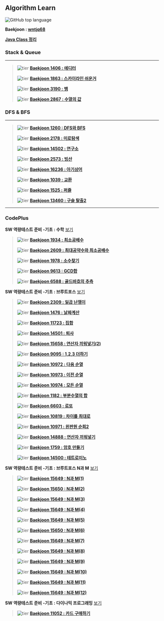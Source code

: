 ## Algorithm Learn

![GitHub top language](https://img.shields.io/github/languages/top/wntjq68/algorithm-learn?color=red&logo=Java)

**Baekjoon : [wntjq68](https://www.acmicpc.net/user/wntjq68)**

**[Java Class 정리](https://github.com/wntjq68/algorithm-learn/tree/master/Java%20Class)**



### Stack & Queue

---

>![tier](https://img.shields.io/badge/Tier-Silver3-silver) **[Baekjoon 1406 : 에디터](https://github.com/wntjq68/algorithm-learn/tree/master/Stack%20%26%20Queue/1406)**
>
>![tier](https://img.shields.io/badge/Tier-Silver1-silver) **[Baekjoon 1863 : 스카이라인 쉬운거](https://github.com/wntjq68/algorithm-learn/tree/master/Stack%20%26%20Queue/1863)**
>
>![tier](https://img.shields.io/badge/Tier-Gold5-gold) **[Baekjoon 3190 : 뱀](https://github.com/wntjq68/algorithm-learn/tree/master/Stack%20%26%20Queue/3190)** 
>
> ![tier](https://img.shields.io/badge/Tier-Platinum4-platinum) **[Baekjoon 2867 : 수열의 값](https://github.com/wntjq68/algorithm-learn/tree/master/Stack%20%26%20Queue/2867)**



### DFS & BFS

---

>![tier](https://img.shields.io/badge/Tier-Silver2-silver) **[Baekjoon 1260 : DFS와 BFS](https://github.com/wntjq68/algorithm-learn/tree/master/DFS%20%26%20BFS/1260)** 
>
>![tier](https://img.shields.io/badge/Tier-Silver1-silver) **[Baekjoon 2178 : 미로탐색](https://github.com/wntjq68/algorithm-learn/tree/master/DFS%20%26%20BFS/2178)** 
>
>![tier](https://img.shields.io/badge/Tier-Gold5-gold) **[Baekjoon 14502 : 연구소](https://github.com/wntjq68/algorithm-learn/tree/master/DFS%20%26%20BFS/14502)** 
>
>![tier](https://img.shields.io/badge/Tier-Gold4-gold) **[Baekjoon 2573 : 빙산](https://github.com/wntjq68/algorithm-learn/tree/master/DFS%20%26%20BFS/2573)**
>
>![tier](https://img.shields.io/badge/Tier-Gold4-gold) **[Baekjoon 16236 : 아기상어](https://github.com/wntjq68/algorithm-learn/tree/master/DFS%20%26%20BFS/16236)**
>
>![tier](https://img.shields.io/badge/Tier-Gold3-gold) **[Baekjoon 1039 : 교환](https://github.com/wntjq68/algorithm-learn/tree/master/DFS%20%26%20BFS/1039)**
>
>![tier](https://img.shields.io/badge/Tier-Gold2-gold) **[Baekjoon 1525 : 퍼즐](https://github.com/wntjq68/algorithm-learn/tree/master/DFS%20%26%20BFS/1525)**
>
>![tier](https://img.shields.io/badge/Tier-Gold2-gold) **[Baekjoon 13460 : 구슬 탈출2](https://github.com/wntjq68/algorithm-learn/tree/master/DFS%20%26%20BFS/13460)** 

---

### CodePlus

**SW 역량테스트 준비 -기초 : 수학** [보기](https://github.com/wntjq68/algorithm-learn/tree/master/CodePlus/SW%20%EC%97%AD%EB%9F%89%ED%85%8C%EC%8A%A4%ED%8A%B8%20%EC%A4%80%EB%B9%84%20-%EA%B8%B0%EC%B4%88%20:%20%EC%88%98%ED%95%99)
>![tier](https://img.shields.io/badge/Tier-Silver5-silver) **[Baekjoon 1934 : 최소공배수](https://github.com/wntjq68/algorithm-learn/tree/master/CodePlus/SW%20역량테스트%20준비%20-기초%20:%20수학/1934)** 
>
>![tier](https://img.shields.io/badge/Tier-Silver5-silver) **[Baekjoon 2609 : 최대공약수와 최소공배수](https://github.com/wntjq68/algorithm-learn/tree/master/CodePlus/SW%20역량테스트%20준비%20-기초%20:%20수학/2609)** 
>
>![tier](https://img.shields.io/badge/Tier-Silver4-silver) **[Baekjoon 1978 : 소수찾기](https://github.com/wntjq68/algorithm-learn/tree/master/CodePlus/SW%20역량테스트%20준비%20-기초%20:%20수학/1978)** 
>
>![tier](https://img.shields.io/badge/Tier-Silver3-silver) **[Baekjoon 9613 : GCD합](https://github.com/wntjq68/algorithm-learn/tree/master/CodePlus/SW%20역량테스트%20준비%20-기초%20:%20수학/9613)** 
>
>![tier](https://img.shields.io/badge/Tier-Silver1-silver) **[Baekjoon 6588 : 골드바흐의 추측](https://github.com/wntjq68/algorithm-learn/tree/master/CodePlus/SW%20역량테스트%20준비%20-기초%20:%20수학/6588)** 

**SW 역량테스트 준비 -기초 : 브루트포스** [보기](https://github.com/wntjq68/algorithm-learn/tree/master/CodePlus/SW%20%EC%97%AD%EB%9F%89%ED%85%8C%EC%8A%A4%ED%8A%B8%20%EC%A4%80%EB%B9%84%20-%EA%B8%B0%EC%B4%88%20:%20%EB%B8%8C%EB%A3%A8%ED%8A%B8%ED%8F%AC%EC%8A%A4)

>![tier](https://img.shields.io/badge/Tier-Bronze2-brown) **[Baekjoon 2309 : 일곱 난쟁이](https://github.com/wntjq68/algorithm-learn/tree/master/CodePlus/SW%20역량테스트%20준비%20-기초%20:%20브루트포스/2309)** 
>
>![tier](https://img.shields.io/badge/Tier-Silver5-silver) **[Baekjoon 1476 : 날짜계산](https://github.com/wntjq68/algorithm-learn/tree/master/CodePlus/SW%20역량테스트%20준비%20-기초%20:%20브루트포스/1476)**
>
>![tier](https://img.shields.io/badge/Tier-Siver3-silver) **[Baekjoon 11723 : 집합](https://github.com/wntjq68/algorithm-learn/tree/master/CodePlus/SW%20역량테스트%20준비%20-기초%20:%20브루트포스/11723)** 
>
>![tier](https://img.shields.io/badge/Tier-Siver3-silver) **[Baekjoon 14501 : 퇴사](https://github.com/wntjq68/algorithm-learn/tree/master/CodePlus/SW%20역량테스트%20준비%20-기초%20:%20브루트포스/14501)**
>
>![tier](https://img.shields.io/badge/Tier-Siver3-silver) **[Baekjoon 15658 : 연산자 끼워넣기(2)](https://github.com/wntjq68/algorithm-learn/tree/master/CodePlus/SW%20역량테스트%20준비%20-기초%20:%20브루트포스/15658)**  
>
>![tier](https://img.shields.io/badge/Tier-Siver3-silver) **[Baekjoon 9095 : 1,2,3 더하기](https://github.com/wntjq68/algorithm-learn/tree/master/CodePlus/SW%20역량테스트%20준비%20-기초%20:%20브루트포스/9095)**  
>
>![tier](https://img.shields.io/badge/Tier-Siver3-silver) **[Baekjoon 10972 : 다음 순열](https://github.com/wntjq68/algorithm-learn/tree/master/CodePlus/SW%20역량테스트%20준비%20-기초%20:%20브루트포스/10972)**
>
>![tier](https://img.shields.io/badge/Tier-Siver3-silver) **[Baekjoon 10973 : 이전 순열](https://github.com/wntjq68/algorithm-learn/tree/master/CodePlus/SW%20역량테스트%20준비%20-기초%20:%20브루트포스/10973)**
>
>![tier](https://img.shields.io/badge/Tier-Siver3-silver) **[Baekjoon 10974 : 모든 순열](https://github.com/wntjq68/algorithm-learn/tree/master/CodePlus/SW%20역량테스트%20준비%20-기초%20:%20브루트포스/10974)**  
>
>![tier](https://img.shields.io/badge/Tier-Siver2-silver) **[Baekjoon 1182 : 부분수열의 합](https://github.com/wntjq68/algorithm-learn/tree/master/CodePlus/SW%20역량테스트%20준비%20-기초%20:%20브루트포스/1182)**  
>
>![tier](https://img.shields.io/badge/Tier-Siver2-silver) **[Baekjoon 6603 : 로또](https://github.com/wntjq68/algorithm-learn/tree/master/CodePlus/SW%20역량테스트%20준비%20-기초%20:%20브루트포스/6603)**
>
>![tier](https://img.shields.io/badge/Tier-Siver2-silver) **[Baekjoon 10819 : 차이를 최대로](https://github.com/wntjq68/algorithm-learn/tree/master/CodePlus/SW%20역량테스트%20준비%20-기초%20:%20브루트포스/10819)** 
>
>![tier](https://img.shields.io/badge/Tier-Siver3-silver) **[Baekjoon 10971 : 왼판원 순회2](https://github.com/wntjq68/algorithm-learn/tree/master/CodePlus/SW%20역량테스트%20준비%20-기초%20:%20브루트포스/10971)**     
>
>![tier](https://img.shields.io/badge/Tier-Siver3-silver) **[Baekjoon 14888 : 연산자 끼워넣기](https://github.com/wntjq68/algorithm-learn/tree/master/CodePlus/SW%20역량테스트%20준비%20-기초%20:%20브루트포스/14888)**
>
>![tier](https://img.shields.io/badge/Tier-Gold5-gold) **[Baekjoon 1759 : 암호 만들기](https://github.com/wntjq68/algorithm-learn/tree/master/CodePlus/SW%20역량테스트%20준비%20-기초%20:%20브루트포스/1759)**    
>
>![tier](https://img.shields.io/badge/Tier-Gold5-gold) **[Baekjoon 14500 : 테트로미노](https://github.com/wntjq68/algorithm-learn/tree/master/CodePlus/SW%20역량테스트%20준비%20-기초%20:%20브루트포스/14500)**  

**SW 역량테스트 준비 -기초 : 브루트포스 N과 M** [보기](https://github.com/wntjq68/algorithm-learn/tree/master/CodePlus/SW%20%EC%97%AD%EB%9F%89%ED%85%8C%EC%8A%A4%ED%8A%B8%20%EC%A4%80%EB%B9%84%20-%EA%B8%B0%EC%B4%88%20:%20%EB%B8%8C%EB%A3%A8%ED%8A%B8%ED%8F%AC%EC%8A%A4%20(N%EA%B3%BCM))

>![tier](https://img.shields.io/badge/Tier-Silver3-silver) **[Baekjoon 15649 : N과 M(1)](https://github.com/wntjq68/algorithm-learn/tree/master/CodePlus/SW%20%EC%97%AD%EB%9F%89%ED%85%8C%EC%8A%A4%ED%8A%B8%20%EC%A4%80%EB%B9%84%20-%EA%B8%B0%EC%B4%88%20:%20%EB%B8%8C%EB%A3%A8%ED%8A%B8%ED%8F%AC%EC%8A%A4%20(N%EA%B3%BCM)/15649)** 
>
>![tier](https://img.shields.io/badge/Tier-Silver3-silver) **[Baekjoon 15650 : N과 M(2)](https://github.com/wntjq68/algorithm-learn/tree/master/CodePlus/SW%20%EC%97%AD%EB%9F%89%ED%85%8C%EC%8A%A4%ED%8A%B8%20%EC%A4%80%EB%B9%84%20-%EA%B8%B0%EC%B4%88%20:%20%EB%B8%8C%EB%A3%A8%ED%8A%B8%ED%8F%AC%EC%8A%A4%20(N%EA%B3%BCM)/15650)** 
>
>![tier](https://img.shields.io/badge/Tier-Silver3-silver) **[Baekjoon 15649 : N과 M(3)](https://github.com/wntjq68/algorithm-learn/tree/master/CodePlus/SW%20%EC%97%AD%EB%9F%89%ED%85%8C%EC%8A%A4%ED%8A%B8%20%EC%A4%80%EB%B9%84%20-%EA%B8%B0%EC%B4%88%20:%20%EB%B8%8C%EB%A3%A8%ED%8A%B8%ED%8F%AC%EC%8A%A4%20(N%EA%B3%BCM)/15651)** 
>
>![tier](https://img.shields.io/badge/Tier-Silver3-silver) **[Baekjoon 15649 : N과 M(4)](https://github.com/wntjq68/algorithm-learn/tree/master/CodePlus/SW%20%EC%97%AD%EB%9F%89%ED%85%8C%EC%8A%A4%ED%8A%B8%20%EC%A4%80%EB%B9%84%20-%EA%B8%B0%EC%B4%88%20:%20%EB%B8%8C%EB%A3%A8%ED%8A%B8%ED%8F%AC%EC%8A%A4%20(N%EA%B3%BCM)/15652)** 
>
>![tier](https://img.shields.io/badge/Tier-Silver3-silver) **[Baekjoon 15649 : N과 M(5)](https://github.com/wntjq68/algorithm-learn/tree/master/CodePlus/SW%20%EC%97%AD%EB%9F%89%ED%85%8C%EC%8A%A4%ED%8A%B8%20%EC%A4%80%EB%B9%84%20-%EA%B8%B0%EC%B4%88%20:%20%EB%B8%8C%EB%A3%A8%ED%8A%B8%ED%8F%AC%EC%8A%A4%20(N%EA%B3%BCM)/15654)** 
>
>![tier](https://img.shields.io/badge/Tier-Silver3-silver) **[Baekjoon 15650 : N과 M(6)](https://github.com/wntjq68/algorithm-learn/tree/master/CodePlus/SW%20%EC%97%AD%EB%9F%89%ED%85%8C%EC%8A%A4%ED%8A%B8%20%EC%A4%80%EB%B9%84%20-%EA%B8%B0%EC%B4%88%20:%20%EB%B8%8C%EB%A3%A8%ED%8A%B8%ED%8F%AC%EC%8A%A4%20(N%EA%B3%BCM)/15655)** 
>
>![tier](https://img.shields.io/badge/Tier-Silver3-silver) **[Baekjoon 15649 : N과 M(7)](https://github.com/wntjq68/algorithm-learn/tree/master/CodePlus/SW%20%EC%97%AD%EB%9F%89%ED%85%8C%EC%8A%A4%ED%8A%B8%20%EC%A4%80%EB%B9%84%20-%EA%B8%B0%EC%B4%88%20:%20%EB%B8%8C%EB%A3%A8%ED%8A%B8%ED%8F%AC%EC%8A%A4%20(N%EA%B3%BCM)/15656)** 
>
>![tier](https://img.shields.io/badge/Tier-Silver3-silver) **[Baekjoon 15649 : N과 M(8)](https://github.com/wntjq68/algorithm-learn/tree/master/CodePlus/SW%20%EC%97%AD%EB%9F%89%ED%85%8C%EC%8A%A4%ED%8A%B8%20%EC%A4%80%EB%B9%84%20-%EA%B8%B0%EC%B4%88%20:%20%EB%B8%8C%EB%A3%A8%ED%8A%B8%ED%8F%AC%EC%8A%A4%20(N%EA%B3%BCM)/15657)** 

>![tier](https://img.shields.io/badge/Tier-Silver2-silver) **[Baekjoon 15649 : N과 M(9)](https://github.com/wntjq68/algorithm-learn/tree/master/CodePlus/SW%20%EC%97%AD%EB%9F%89%ED%85%8C%EC%8A%A4%ED%8A%B8%20%EC%A4%80%EB%B9%84%20-%EA%B8%B0%EC%B4%88%20:%20%EB%B8%8C%EB%A3%A8%ED%8A%B8%ED%8F%AC%EC%8A%A4%20(N%EA%B3%BCM)/15663)** 
>
>![tier](https://img.shields.io/badge/Tier-Silver2-silver) **[Baekjoon 15649 : N과 M(10)](https://github.com/wntjq68/algorithm-learn/tree/master/CodePlus/SW%20%EC%97%AD%EB%9F%89%ED%85%8C%EC%8A%A4%ED%8A%B8%20%EC%A4%80%EB%B9%84%20-%EA%B8%B0%EC%B4%88%20:%20%EB%B8%8C%EB%A3%A8%ED%8A%B8%ED%8F%AC%EC%8A%A4%20(N%EA%B3%BCM)/15664)** 
>
>![tier](https://img.shields.io/badge/Tier-Silver2-silver) **[Baekjoon 15649 : N과 M(11)](https://github.com/wntjq68/algorithm-learn/tree/master/CodePlus/SW%20%EC%97%AD%EB%9F%89%ED%85%8C%EC%8A%A4%ED%8A%B8%20%EC%A4%80%EB%B9%84%20-%EA%B8%B0%EC%B4%88%20:%20%EB%B8%8C%EB%A3%A8%ED%8A%B8%ED%8F%AC%EC%8A%A4%20(N%EA%B3%BCM)/15665)** 
>
>![tier](https://img.shields.io/badge/Tier-Silver2-silver) **[Baekjoon 15649 : N과 M(12)](https://github.com/wntjq68/algorithm-learn/tree/master/CodePlus/SW%20%EC%97%AD%EB%9F%89%ED%85%8C%EC%8A%A4%ED%8A%B8%20%EC%A4%80%EB%B9%84%20-%EA%B8%B0%EC%B4%88%20:%20%EB%B8%8C%EB%A3%A8%ED%8A%B8%ED%8F%AC%EC%8A%A4%20(N%EA%B3%BCM)/15666)** 
>

**SW 역량테스트 준비 -기초 : 다이나믹 프로그래밍** [보기](https://github.com/wntjq68/algorithm-learn/tree/master/CodePlus/SW%20%EC%97%AD%EB%9F%89%ED%85%8C%EC%8A%A4%ED%8A%B8%20%EC%A4%80%EB%B9%84%20-%EA%B8%B0%EC%B4%88%20:%20%EB%8B%A4%EC%9D%B4%EB%82%98%EB%AF%B9%20%ED%94%84%EB%A1%9C%EA%B7%B8%EB%9E%98%EB%B0%8D)
>![tier](https://img.shields.io/badge/Tier-Silver1-silver) **[Baekjoon 11052 : 카드 구매하기](https://github.com/wntjq68/algorithm-learn/tree/master/CodePlus/SW%20%EC%97%AD%EB%9F%89%ED%85%8C%EC%8A%A4%ED%8A%B8%20%EC%A4%80%EB%B9%84%20-%EA%B8%B0%EC%B4%88%20:%20%EB%8B%A4%EC%9D%B4%EB%82%98%EB%AF%B9%20%ED%94%84%EB%A1%9C%EA%B7%B8%EB%9E%98%EB%B0%8D/11052)** 
>
